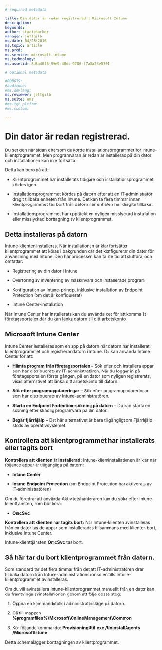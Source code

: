 ```yaml
---
# required metadata

title: Din dator är redan registrerad | Microsoft Intune
description:
keywords:
author: staciebarker
manager: jeffgilb
ms.date: 04/28/2016
ms.topic: article
ms.prod:
ms.service: microsoft-intune
ms.technology:
ms.assetid: 8d3a40f5-99e9-48dc-9706-f7a3a23e5704

# optional metadata

#ROBOTS:
#audience:
#ms.devlang:
ms.reviewer: jeffgilb
ms.suite: ems
#ms.tgt_pltfrm:
#ms.custom:

---
```



# Din dator är redan registrerad.
Du ser den här sidan eftersom du körde installationsprogrammet för Intune-klientprogrammet. Men programvaran är redan är installerad på din dator och installationen kan inte fortsätta.

Detta kan bero på att:

-   Klientprogrammet har installerats tidigare och installationsprogrammet kördes igen.

-   Installationsprogrammet kördes på datorn efter att en IT-administratör dragit tillbaka enheten från Intune. Det kan ta flera timmar innan klientprogrammet tas bort från datorn när enheten har dragits tillbaka.

-   Installationsprogrammet har upptäckt en nyligen misslyckad installation eller misslyckad borttagning av klientprogrammet.

## Detta installeras på datorn
Intune-klienten installeras. När installationen är klar fortsätter klientprogrammet att köras i bakgrunden där det konfigurerar din dator för användning med Intune. Den här processen kan ta lite tid att slutföra, och omfattar:

-   Registrering av din dator i Intune

-   Överföring av inventering av maskinvara och installerade program

-   Konfiguration av Intune-princip, inklusive installation av Endpoint Protection (om det är konfigurerat)

-   Intune Center-installation

När Intune Center har installerats kan du använda det för att komma åt företagsportalen där du kan länka datorn till ditt arbetskonto.

## Microsoft Intune Center
Intune Center installeras som en app på datorn när datorn har installerat klientprogrammet och registrerar datorn i Intune. Du kan använda Intune Center för att:

-   **Hämta program från företagsportalen** – Sök efter och installera appar som har distribuerats av IT-administratören. När du loggar in på företagsportalen första gången, på en dator som nyligen registrerats, visas alternativet att länka ditt arbetskonto till datorn.

-   **Sök efter programuppdateringar** – Sök efter programuppdateringar som har distribuerats av Intune-administratören.

-   **Starta en Endpoint Protection-sökning på datorn** – Du kan starta en sökning efter skadlig programvara på din dator.

-   **Begär fjärrhjälp** – Det här alternativet är bara tillgängligt om Fjärrhjälp stöds av operativsystemet.

## Kontrollera att klientprogrammet har installerats eller tagits bort
**Kontrollera att klienten är installerad:**
Intune-klientinstallationen är klar när följande appar är tillgängliga på datorn:

-   **Intune Center**

-   **Intune Endpoint Protection** (om Endpoint Protection har aktiverats av IT-administratören)

Om du föredrar att använda Aktivitetshanteraren kan du söka efter Intune-klienttjänsten, som bör köra:

-   **OmcSvc**

**Kontrollera att klienten har tagits bort:**
När Intune-klienten avinstalleras från en dator tas de appar som installerades tillsammans med klienten bort, inklusive Intune Center.

Intune-klienttjänsten **OmcSvc** tas bort.

## Så här tar du bort klientprogrammet från datorn.
Som standard tar det flera timmar från det att IT-administratören drar tillbaka datorn från Intune-administrationskonsolen tills Intune-klientprogrammet avinstalleras.

Om du vill avinstallera Intune-klientprogrammet manuellt från en dator kan du framtvinga avinstallationen genom att följa dessa steg:

1.  Öppna en kommandotolk i administratörsläge på datorn.

2.  Gå till mappen **%programfiles%\Microsoft\OnlineManagement\Common**

3.  Kör följande kommando: **ProvisioningUtil.exe /UninstallAgents /MicrosoftIntune**

Detta schemalägger borttagningen av klientprogrammet.



<!--HONumber=May16_HO1-->



